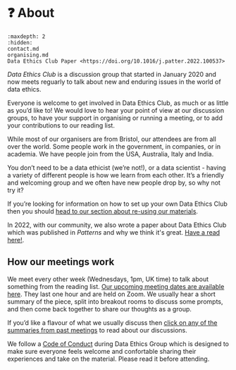 # ❓ About

```{toctree}
:maxdepth: 2
:hidden:
contact.md
organising.md
Data Ethics Club Paper <https://doi.org/10.1016/j.patter.2022.100537>
```

_Data Ethics Club_ is a discussion group that started in January 2020 and now meets reguarly to talk about new and enduring issues in the world of data ethics. 

Everyone is welcome to get involved in Data Ethics Club, as much or as little as you’d like to! We would love to hear your point of view at our discussion groups, to have your support in organising or running a meeting, or to add your contributions to our reading list.

While most of our organisers are from Bristol, our attendees are from all over the world. 
Some people work in the government, in companies, or in academia. We have people join from the USA, Australia, Italy and India.

You don’t need to be a data ethicist (we’re not!), or a data scientist - having a variety of different people is how we learn from each other. It’s a friendly and welcoming group and we often have new people drop by, so why not try it?

If you’re looking for information on how to set up your own Data Ethics Club then you should [head to our section about re-using our materials](../how-to/reuse_dec).

In 2022, with our community, we also wrote a paper about Data Ethics Club which was published in _Patterns_ and why we think it's great. [Have a read here!](https://doi.org/10.1016/j.patter.2022.100537). 

## How our meetings work

We meet every other week (Wednesdays, 1pm, UK time) to talk about something from the reading list. [Our upcoming meeting dates are available here](../join_in/join_in). They last one hour and are held on Zoom. We usually hear a short summary of the piece, split into breakout rooms to discuss some prompts, and then come back together to share our thoughts as a group.

If you’d like a flavour of what we usually discuss then [click on any of the summaries from past meetings](../write_ups/write-ups) to read about our discussions.

We follow a [Code of Conduct](../join_in/code-of-conduct) during Data Ethics Group which is designed to make sure everyone feels welcome and confortable sharing their experiences and take on the material. Please read it before attending.